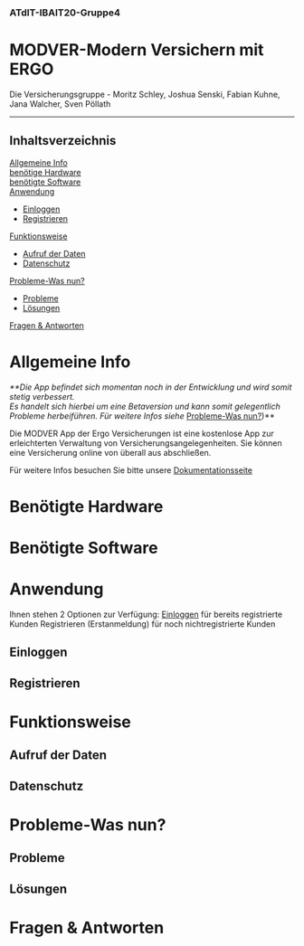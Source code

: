 ### ATdIT-IBAIT20-Gruppe4
# MODVER-Modern Versichern mit ERGO
Die  Versicherungsgruppe - Moritz Schley, Joshua Senski, Fabian Kuhne, Jana Walcher, Sven Pöllath
***
## Inhaltsverzeichnis
[Allgemeine Info](#allgemeine-info)  
[benötige Hardware](#benötigte-hardware)  
[benötigte Software](#benötigte-software)  
[Anwendung](#anwendung)  
* [Einloggen](#einloggen)
* [Registrieren](#registrieren) 

[Funktionsweise](#funktionsweise)  
 * [Aufruf der Daten](#aufruf-der-daten)  
 * [Datenschutz](#datenschutz)  
 
[Probleme-Was nun?](#probleme-was-nun?)  
 * [Probleme](#probleme)  
 * [Lösungen](#lösungen)  
 
[Fragen & Antworten](#f&a)  


<a name="allgemeine-info"/> 

# Allgemeine Info  

_**Die App befindet sich momentan noch in der Entwicklung und wird somit stetig verbessert.  
Es handelt sich hierbei um eine Betaversion und kann somit gelegentlich Probleme herbeiführen. 
Für weitere Infos siehe_ [Probleme-Was nun?](#probleme-was-nun?))**

Die MODVER App der Ergo Versicherungen ist eine kostenlose App zur erleichterten Verwaltung von Versicherungsangelegenheiten. Sie können eine Versicherung online von überall aus abschließen.  




Für weitere Infos besuchen Sie bitte unsere [Dokumentationsseite](https://github.com/SvenPoellath/ATdIT-IBAIT20-Gruppe4/tree/main/Documentation)


<a name="benötigte-hardware"/> 

# Benötigte Hardware  

<a name="benötigte-software"/>   

# Benötigte Software  

<a name="anwendung"/> 

# Anwendung  

Ihnen stehen 2 Optionen zur Verfügung:
[Einloggen](#einloggen) für bereits registrierte Kunden
Registrieren (Erstanmeldung) für noch nichtregistrierte Kunden

<a name="einloggen"/> 

## Einloggen


<a name="registrieren"/> 

## Registrieren 


<a name="funktionsweise"/> 

# Funktionsweise  

<a name="aufruf-der-daten"/> 

 ## Aufruf der Daten

<a name="datenschutz"/> 

 ## Datenschutz

<a name="probleme-was-nun?"/> 

# Probleme-Was nun?

<a name="probleme"/> 

 ## Probleme

<a name="lösungen"/> 

 ## Lösungen

<a name="f&a"/> 

# Fragen & Antworten
